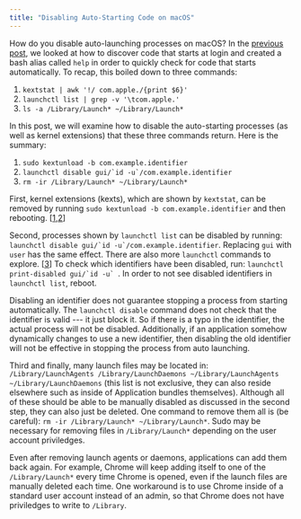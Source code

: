 ```yaml
---
title: "Disabling Auto-Starting Code on macOS"
---
```


How do you disable auto-launching processes on macOS? In the [previous
post](/2021/02/27/launchctl-macos), we looked at how to discover code
that starts at login and created a bash alias called `help` in order to
quickly check for code that starts automatically. To recap, this boiled
down to three commands:

1. `kextstat | awk '!/ com.apple./{print $6}'`
2. `launchctl list | grep -v '\tcom.apple.'`
3. `ls -a /Library/Launch* ~/Library/Launch*`

In this post, we will examine how to disable the auto-starting processes
(as well as kernel extensions) that these three commands return. Here is
the summary:

1. `sudo kextunload -b com.example.identifier`
2. ``launchctl disable gui/`id -u`/com.example.identifier``
3. `rm -ir /Library/Launch* ~/Library/Launch*`

First, kernel extensions (kexts), which are shown by `kextstat`, can be
removed by running `sudo kextunload -b com.example.identifier` and then
rebooting. [[1],[2]]

Second, processes shown by `launchctl list` can be disabled by running:
``launchctl disable gui/`id -u`/com.example.identifier``. Replacing
`gui` with `user` has the same effect. There are also more `launchctl`
commands to explore. [[3]] To check which identifiers have been
disabled, run: ``launchctl print-disabled gui/`id -u` ``. In order to
not see disabled identifiers in `launchctl list`, reboot.

Disabling an identifier does not guarantee stopping a process from
starting automatically. The `launchctl disable` command does not check
that the identifier is valid --- it just block it. So if there is a typo
in the identifier, the actual process will not be disabled.
Additionally, if an application somehow dynamically changes to use a new
identifier, then disabling the old identifier will not be effective in
stopping the process from auto launching.

Third and finally, many launch files may be located in:
`/Library/LaunchAgents /Library/LaunchDaemons ~/Library/LaunchAgents
~/Library/LaunchDaemons` (this list is not exclusive, they can also
reside elsewhere such as inside of Application bundles themselves).
Although all of these should be able to be manually disabled as
discussed in the second step, they can also just be deleted.  One
command to remove them all is (be careful): `rm -ir /Library/Launch*
~/Library/Launch*`. Sudo may be necessary for removing files in
`/Library/Launch*` depending on the user account priviledges.

Even after removing launch agents or daemons, applications can add them
back again. For example, Chrome will keep adding itself to one of the
`/Library/Launch*` every time Chrome is opened, even if the launch files
are manually deleted each time. One workaround is to use Chrome inside
of a standard user account instead of an admin, so that Chrome does not
have priviledges to write to `/Library`.

[1]: https://osxdaily.com/2015/06/24/load-unload-kernel-extensions-mac-os-x/
[2]: https://developer.apple.com/documentation/apple_silicon/installing_a_custom_kernel_extension
[3]: https://apple.stackexchange.com/questions/29056/launchctl-difference-between-load-and-start-unload-and-stop/308421
